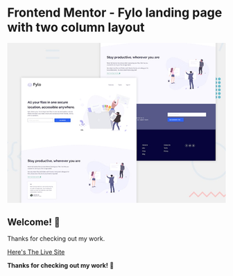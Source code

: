 # Frontend Mentor - Fylo landing page with two column layout

![Design preview for the Fylo landing page with two column layout challenge](./design/desktop-preview.jpg)

## Welcome! 👋

Thanks for checking out my work.

[Here's The Live Site](https://a2uuz.github.io/fylo-landing-page-with-two-column-layout-master/)

**Thanks for checking out my work!** 🚀
